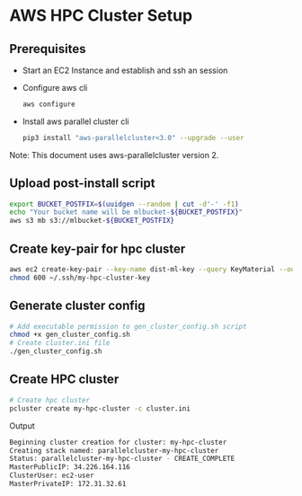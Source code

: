 # AWS HPC Cluster Setup

## Prerequisites

* Start an EC2 Instance and establish and ssh an session
* Configure aws cli

  ```bash
  aws configure
  ```

* Install aws parallel cluster cli

  ```bash
  pip3 install "aws-parallelcluster<3.0" --upgrade --user
  ```

Note: This document uses aws-parallelcluster version 2.

## Upload post-install script

```bash
export BUCKET_POSTFIX=$(uuidgen --random | cut -d'-' -f1)
echo "Your bucket name will be mlbucket-${BUCKET_POSTFIX}"
aws s3 mb s3://mlbucket-${BUCKET_POSTFIX}
```

## Create key-pair for hpc cluster

```bash
aws ec2 create-key-pair --key-name dist-ml-key --query KeyMaterial --output text > ~/.ssh/my-hpc-cluster-key
chmod 600 ~/.ssh/my-hpc-cluster-key
```

## Generate cluster config

```bash
# Add executable permission to gen_cluster_config.sh script
chmod +x gen_cluster_config.sh
# Create cluster.ini file
./gen_cluster_config.sh
```

## Create HPC cluster

```bash
# Create hpc cluster
pcluster create my-hpc-cluster -c cluster.ini
```

Output

```bash
Beginning cluster creation for cluster: my-hpc-cluster
Creating stack named: parallelcluster-my-hpc-cluster
Status: parallelcluster-my-hpc-cluster - CREATE_COMPLETE                   
MasterPublicIP: 34.226.164.116
ClusterUser: ec2-user
MasterPrivateIP: 172.31.32.61
```
